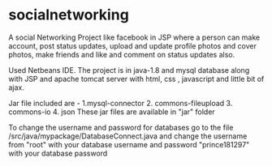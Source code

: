 # socialnetworking

A social Networking Project like facebook in JSP where a person can make account, post status updates, upload and update profile photos and cover photos, make friends and like and comment on status updates also.

Used Netbeans IDE.
The project is in java-1.8 and mysql database along with JSP and apache tomcat server with html, css , javascript and little bit of ajax.

Jar file included are - 
1.mysql-connector
2. commons-fileupload
3. commons-io
4. json
These jar files are available in "jar" folder

To change the username and password for databases go to the file /src/java/mypackage/DatabaseConnect.java
and change the username from "root" with your database username
and password "prince181297" with your database password

